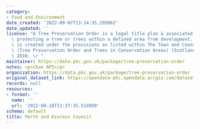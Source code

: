 ```yaml
---
category:
- Food and Environment
date_created: '2022-09-07T13:14:35.295062'
date_updated: ''
license: "A Tree Preservation Order is a legal title plan & associated description\
  \ protecting a tree or trees within a defined area from development. \r The dataset\
  \ is created under the provisions as listed within The Town and Country Planning\
  \ (Tree Preservation Order and Trees in Conservation Areas) (Scotland) Regulations\
  \ 2010. \r "
maintainer: https://data.pkc.gov.uk/package/tree-preservation-order
notes: <p>ckan API</p>
organization: https://data.pkc.gov.uk/package/tree-preservation-order
original_dataset_link: https://opendata-pkc.opendata.arcgis.com/datasets/d4fc440da75f4047842cf142d682eb15_4.zip?outSR=%7B%22latestWkid%22%3A27700%2C%22wkid%22%3A27700%7D
records: null
resources:
- format: ''
  name: ''
  url: '2022-08-18T11:37:35.514999'
schema: default
title: Perth and Kinross Council
---
```

